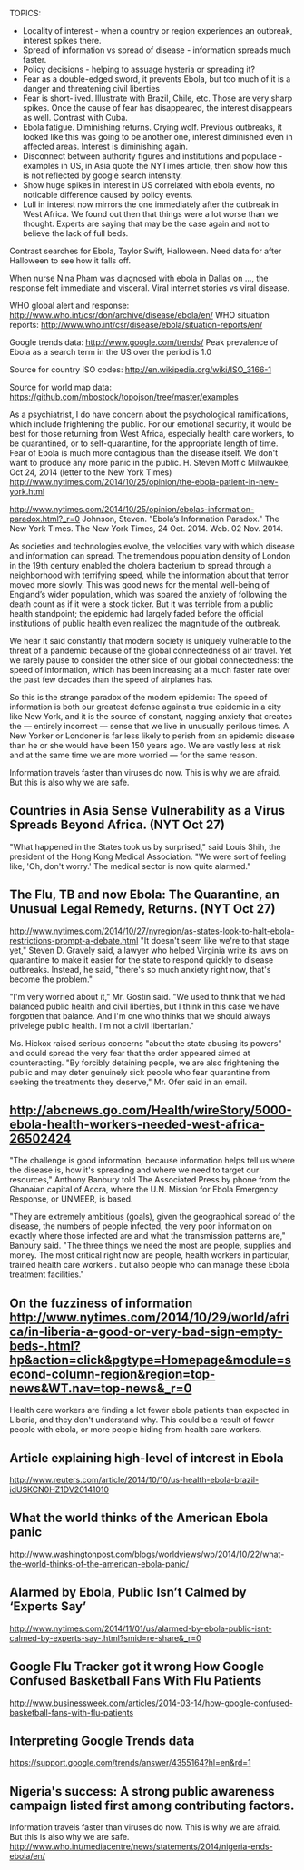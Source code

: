 TOPICS:
* Locality of interest - when a country or region experiences an outbreak, interest spikes there.
* Spread of information vs spread of disease - information spreads much faster.
* Policy decisions - helping to assuage hysteria or spreading it?
* Fear as a double-edged sword, it prevents Ebola, but too much of it is a danger and threatening civil liberties
* Fear is short-lived. Illustrate with Brazil, Chile, etc. Those are very sharp spikes. Once the cause of fear has disappeared, the interest disappears as well. Contrast with Cuba.
* Ebola fatigue. Diminishing returns. Crying wolf. Previous outbreaks, it looked like this was going to be another one, interest diminished even in affected areas. Interest is diminishing again.
* Disconnect between authority figures and institutions and populace - examples in US, in Asia quote the NYTimes article, then show how this is not reflected by google search intensity.
* Show huge spikes in interest in US correlated with ebola events, no noticable difference caused by policy events.
* Lull in interest now mirrors the one immediately after the outbreak in West Africa. We found out then that things were a lot worse than we thought. Experts are saying that may be the case again and not to believe the lack of full beds.

Contrast searches for Ebola, Taylor Swift, Halloween. Need data for after Halloween to see how it falls off.

When nurse Nina Pham was diagnosed with ebola in Dallas on ..., the response felt immediate and visceral.
Viral internet stories vs viral disease.

WHO global alert and response: http://www.who.int/csr/don/archive/disease/ebola/en/
WHO situation reports: http://www.who.int/csr/disease/ebola/situation-reports/en/

Google trends data: http://www.google.com/trends/
Peak prevalence of Ebola as a search term in the US over the period is 1.0

Source for country ISO codes: http://en.wikipedia.org/wiki/ISO_3166-1

Source for world map data: https://github.com/mbostock/topojson/tree/master/examples

As a psychiatrist, I do have concern about the psychological ramifications, which include frightening the public. For our emotional security, it would be best for those returning from West Africa, especially health care workers, to be quarantined, or to self-quarantine, for the appropriate length of time.
Fear of Ebola is much more contagious than the disease itself. We don't want to produce any more panic in the public.
H. Steven Moffic Milwaukee, Oct 24, 2014 (letter to the New York Times)
http://www.nytimes.com/2014/10/25/opinion/the-ebola-patient-in-new-york.html

http://www.nytimes.com/2014/10/25/opinion/ebolas-information-paradox.html?_r=0
Johnson, Steven. "Ebola’s Information Paradox." The New York Times. The New York Times, 24 Oct. 2014. Web. 02 Nov. 2014.

As societies and technologies evolve, the velocities vary with which disease and information can spread. The tremendous population density of London in the 19th century enabled the cholera bacterium to spread through a neighborhood with terrifying speed, while the information about that terror moved more slowly. This was good news for the mental well-being of England’s wider population, which was spared the anxiety of following the death count as if it were a stock ticker. But it was terrible from a public health standpoint; the epidemic had largely faded before the official institutions of public health even realized the magnitude of the outbreak.

We hear it said constantly that modern society is uniquely vulnerable to the threat of a pandemic because of the global connectedness of air travel. Yet we rarely pause to consider the other side of our global connectedness: the speed of information, which has been increasing at a much faster rate over the past few decades than the speed of airplanes has.

So this is the strange paradox of the modern epidemic: The speed of information is both our greatest defense against a true epidemic in a city like New York, and it is the source of constant, nagging anxiety that creates the — entirely incorrect — sense that we live in unusually perilous times. A New Yorker or Londoner is far less likely to perish from an epidemic disease than he or she would have been 150 years ago. We are vastly less at risk and at the same time we are more worried — for the same reason.

Information travels faster than viruses do now. This is why we are afraid. But this is also why we are safe.

Countries in Asia Sense Vulnerability as a Virus Spreads Beyond Africa. (NYT Oct 27)
----------------------------------------------------------------------
"What happened in the States took us by surprised," said Louis Shih, the president of the Hong Kong Medical Association. "We were sort of feeling like, 'Oh, don't worry.' The medical sector is now quite alarmed."

The Flu, TB and now Ebola: The Quarantine, an Unusual Legal Remedy, Returns. (NYT Oct 27)
----------------------------------------------------------------------
http://www.nytimes.com/2014/10/27/nyregion/as-states-look-to-halt-ebola-restrictions-prompt-a-debate.html
"It doesn't seem like we're to that stage yet," Steven D. Gravely said, a lawyer who helped Virginia write its laws on quarantine to make it easier for the state to respond quickly to disease outbreaks. Instead, he said, "there's so much anxiety right now, that's become the problem."

"I'm very worried about it," Mr. Gostin said. "We used to think that we had balanced public health and civil liberties, but I think in this case we have forgotten that balance. And I'm one who thinks that we should always privelege public health. I'm not a civil libertarian."

Ms. Hickox raised serious concerns "about the state abusing its powers" and could spread the very fear that the order appeared aimed at counteracting.
"By forcibly detaining people, we are also frightening the public and may deter genuinely sick people who fear quarantine from seeking the treatments they deserve," Mr. Ofer said in an email.

http://abcnews.go.com/Health/wireStory/5000-ebola-health-workers-needed-west-africa-26502424
----------------------------------------------------------------------
"The challenge is good information, because information helps tell us where the disease is, how it's spreading and where we need to target our resources," Anthony Banbury told The Associated Press by phone from the Ghanaian capital of Accra, where the U.N. Mission for Ebola Emergency Response, or UNMEER, is based.

"They are extremely ambitious (goals), given the geographical spread of the disease, the numbers of people infected, the very poor information on exactly where those infected are and what the transmission patterns are," Banbury said. "The three things we need the most are people, supplies and money. The most critical right now are people, health workers in particular, trained health care workers . but also people who can manage these Ebola treatment facilities."

On the fuzziness of information http://www.nytimes.com/2014/10/29/world/africa/in-liberia-a-good-or-very-bad-sign-empty-beds-.html?hp&action=click&pgtype=Homepage&module=second-column-region&region=top-news&WT.nav=top-news&_r=0
----------------------------------------------------------------------
Health care workers are finding a lot fewer ebola patients than expected in Liberia, and they don't understand why. This could be a result of fewer people with ebola, or more people hiding from health care workers.

Article explaining high-level of interest in Ebola
----------------------------------------------------------------------
http://www.reuters.com/article/2014/10/10/us-health-ebola-brazil-idUSKCN0HZ1DV20141010


What the world thinks of the American Ebola panic
----------------------------------------------------------------------
http://www.washingtonpost.com/blogs/worldviews/wp/2014/10/22/what-the-world-thinks-of-the-american-ebola-panic/


Alarmed by Ebola, Public Isn’t Calmed by ‘Experts Say’
----------------------------------------------------------------------
http://www.nytimes.com/2014/11/01/us/alarmed-by-ebola-public-isnt-calmed-by-experts-say-.html?smid=re-share&_r=0

Google Flu Tracker got it wrong
How Google Confused Basketball Fans With Flu Patients
----------------------------------------------------------------------
http://www.businessweek.com/articles/2014-03-14/how-google-confused-basketball-fans-with-flu-patients

Interpreting Google Trends data
----------------------------------------------------------------------
https://support.google.com/trends/answer/4355164?hl=en&rd=1

Nigeria's success: A strong public awareness campaign listed first among contributing factors.
----------------------------------------------------------------------
Information travels faster than viruses do now. This is why we are afraid. But this is also why we are safe.
http://www.who.int/mediacentre/news/statements/2014/nigeria-ends-ebola/en/